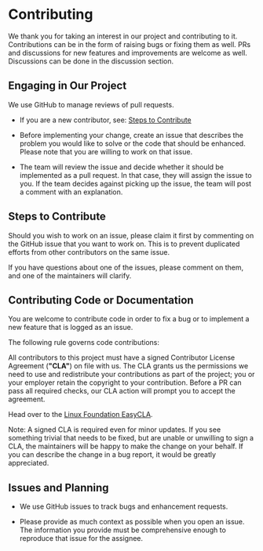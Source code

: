 # Contributing

We thank you for taking an interest in our project and contributing to it. Contributions can be in the form of raising bugs or fixing them as well. PRs and discussions for new features and improvements are welcome as well. Discussions can be done in the discussion section.

## Engaging in Our Project

We use GitHub to manage reviews of pull requests.

* If you are a new contributor, see: [Steps to Contribute](#steps-to-contribute)

* Before implementing your change, create an issue that describes the problem you would like to solve or the code that should be enhanced. Please note that you are willing to work on that issue.

* The team will review the issue and decide whether it should be implemented as a pull request. In that case, they will assign the issue to you. If the team decides against picking up the issue, the team will post a comment with an explanation.

## Steps to Contribute

Should you wish to work on an issue, please claim it first by commenting on the GitHub issue that you want to work on. This is to prevent duplicated efforts from other contributors on the same issue.

If you have questions about one of the issues, please comment on them, and one of the maintainers will clarify.

## Contributing Code or Documentation

You are welcome to contribute code in order to fix a bug or to implement a new feature that is logged as an issue.

The following rule governs code contributions:

All contributors to this project must have a signed Contributor License Agreement (**"CLA"**) on file with us. The CLA grants us the permissions we need to use and redistribute your contributions as part of the project; you or your employer retain the copyright to your contribution. Before a PR can pass all required checks, our CLA action will prompt you to accept the agreement.

Head over to the [Linux Foundation EasyCLA](https://api.easycla.lfx.linuxfoundation.org/v2/repository-provider/github/sign/1797134/394751388/618/#/?version=2).


Note: A signed CLA is required even for minor updates. If you see something trivial that needs to be fixed, but are unable or unwilling to sign a CLA, the maintainers will be happy to make the change on your behalf. If you can
describe the change in a bug report, it would be greatly appreciated.

## Issues and Planning

* We use GitHub issues to track bugs and enhancement requests.

* Please provide as much context as possible when you open an issue. The information you provide must be comprehensive enough to reproduce that issue for the assignee.
